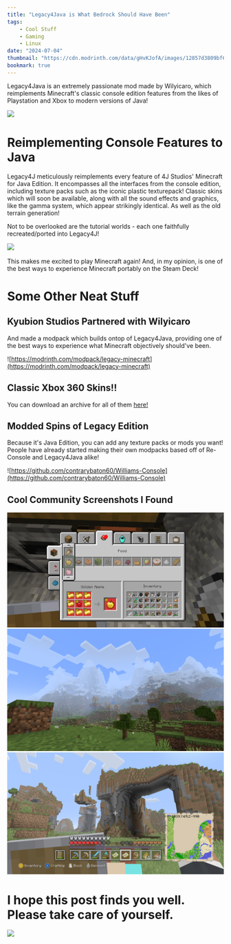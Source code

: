 ```yaml
---
title: "Legacy4Java is What Bedrock Should Have Been"
tags:
    - Cool Stuff
    - Gaming
    - Linux
date: "2024-07-04"
thumbnail: "https://cdn.modrinth.com/data/gHvKJofA/images/12857d3809bf6d52e5c42926ce40af3ec82d826c.png"
bookmark: true
---
```


Legacy4Java is an extremely passionate mod made by Wilyicaro, which reimplements Minecraft's classic console edition features from the likes of Playstation and Xbox to modern versions of Java!

![](https://www.youtube.com/watch?v=tjbNFWbbWxU)

# Reimplementing Console Features to Java

Legacy4J meticulously reimplements every feature of 4J Studios' Minecraft for Java Edition. It encompasses all the interfaces from the console edition, including texture packs such as the iconic plastic texturepack! Classic skins which will soon be available, along with all the sound effects and graphics, like the gamma system, which appear strikingly identical. As well as the old terrain generation!

Not to be overlooked are the tutorial worlds - each one faithfully recreated/ported into Legacy4J!

![](https://cdn.modrinth.com/data/gHvKJofA/images/687118a2266f06989b2966da9a7c0e2f269fe7e4.png)

This makes me excited to play Minecraft again! And, in my opinion, is one of the best ways to experience Minecraft portably on the Steam Deck!

# Some Other Neat Stuff

## Kyubion Studios Partnered with Wilyicaro

And made a modpack which builds ontop of Legacy4Java, providing one of the best ways to experience what Minecraft objectively should've been.

![https://modrinth.com/modpack/legacy-minecraft](https://modrinth.com/modpack/legacy-minecraft)

## Classic Xbox 360 Skins!!

You can download an archive for all of them [here!](https://cloud.disroot.org/s/gaczXMeGnT2ydqN)

## Modded Spins of Legacy Edition

Because it's Java Edition, you can add any texture packs or mods you want! People have already started making their own modpacks based off of Re-Console and Legacy4Java alike!

![https://github.com/contrarybaton60/Williams-Console](https://github.com/contrarybaton60/Williams-Console)


## Cool Community Screenshots I Found

![](/assets/img/thumbnail/2024-07-03_20-28-1.png)
![](/assets/img/thumbnail/2024-06-14_22.29.31.png)
![](/assets/img/thumbnail/2024-06-23_23.02.06.png)



# I hope this post finds you well. Please take care of yourself.

![](https://cdn.discordapp.com/attachments/1064006615889612861/1242119597919043714/20221121_115950-1.png?ex=6688a9c5&is=66875845&hm=2507f615150126fa1b7bd34b6cc9354f3a7231854b4ee413d1d871e7f0e68bc1&)
